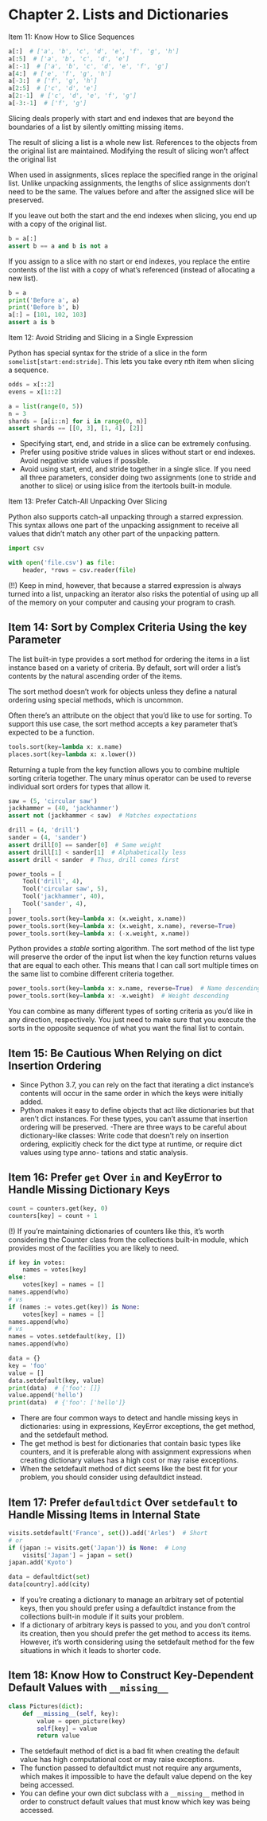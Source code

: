 # Chapter 2. Lists and Dictionaries

Item 11: Know How to Slice Sequences

```python
a[:]  # ['a', 'b', 'c', 'd', 'e', 'f', 'g', 'h']
a[:5]  # ['a', 'b', 'c', 'd', 'e']
a[:-1]  # ['a', 'b', 'c', 'd', 'e', 'f', 'g']
a[4:]  # ['e', 'f', 'g', 'h']
a[-3:]  # ['f', 'g', 'h']
a[2:5]  # ['c', 'd', 'e']
a[2:-1]  # ['c', 'd', 'e', 'f', 'g']
a[-3:-1]  # ['f', 'g']
```

Slicing deals properly with start and end indexes that are beyond the
boundaries of a list by silently omitting missing items.

The result of slicing a list is a whole new list. References to the
objects from the original list are maintained. Modifying the result of
slicing won’t affect the original list

When used in assignments, slices replace the specified range in the original list.
Unlike unpacking assignments, the lengths of slice assignments don’t need to be the
same. The values before and after the assigned slice will be preserved.

If you leave out both the start and the end indexes when slicing, you
end up with a copy of the original list.

```python
b = a[:]
assert b == a and b is not a
```

If you assign to a slice with no start or end indexes, you replace the
entire contents of the list with a copy of what’s referenced (instead of
allocating a new list).

```python
b = a
print('Before a', a)
print('Before b', b)
a[:] = [101, 102, 103]
assert a is b
```

Item 12: Avoid Striding and Slicing in a Single Expression

Python has special syntax for the stride of a slice in
the form `somelist[start:end:stride]`. This lets you take every nth item
when slicing a sequence.

```python
odds = x[::2]
evens = x[1::2]
```

```python
a = list(range(0, 5))
n = 3
shards = [a[i::n] for i in range(0, n)]
assert shards == [[0, 3], [1, 4], [2]]
```

- Specifying start, end, and stride in a slice can be extremely confusing.
- Prefer using positive stride values in slices without start or end
  indexes. Avoid negative stride values if possible.
- Avoid using start, end, and stride together in a single slice. If you
  need all three parameters, consider doing two assignments (one
  to stride and another to slice) or using islice from the itertools
  built-in module.

Item 13: Prefer Catch-All Unpacking Over Slicing

Python also supports catch-all
unpacking through a starred expression. This syntax allows one part
of the unpacking assignment to receive all values that didn’t match
any other part of the unpacking pattern.

```python
import csv

with open('file.csv') as file:
    header, *rows = csv.reader(file)
```

(!!) Keep in mind, however, that because a starred expression is always
turned into a list, unpacking an iterator also risks the potential of using up
all of the memory on your computer and causing your program to crash.

## Item 14: Sort by Complex Criteria Using the key Parameter

The list built-in type provides a sort method for ordering the items
in a list instance based on a variety of criteria. By default, sort will
order a list’s contents by the natural ascending order of the items.

The sort method doesn’t work for objects unless they define a natural
ordering using special methods, which is uncommon.

Often there’s an attribute on the object that you’d like to use for sorting.
To support this use case, the sort method accepts a key parameter that’s expected to be a function.

```python
tools.sort(key=lambda x: x.name)
places.sort(key=lambda x: x.lower())
```

Returning a tuple from the key function allows you to combine multiple
sorting criteria together. The unary minus operator can be
used to reverse individual sort orders for types that allow it.

```python
saw = (5, 'circular saw')
jackhammer = (40, 'jackhammer')
assert not (jackhammer < saw)  # Matches expectations

drill = (4, 'drill')
sander = (4, 'sander')
assert drill[0] == sander[0]  # Same weight
assert drill[1] < sander[1]  # Alphabetically less
assert drill < sander  # Thus, drill comes first

power_tools = [
    Tool('drill', 4),
    Tool('circular saw', 5),
    Tool('jackhammer', 40),
    Tool('sander', 4),
]
power_tools.sort(key=lambda x: (x.weight, x.name))
power_tools.sort(key=lambda x: (x.weight, x.name), reverse=True)
power_tools.sort(key=lambda x: (-x.weight, x.name))
```

Python provides a *stable* sorting algorithm.
The sort method of the list type will preserve the order of the input
list when the key function returns values that are equal to each
other. This means that I can call sort multiple times on the same
list to combine different criteria together.

```python
power_tools.sort(key=lambda x: x.name, reverse=True)  # Name descending
power_tools.sort(key=lambda x: -x.weight)  # Weight descending
```

You can combine as many different types of sorting criteria as you’d like
in any direction, respectively. You just need to make sure that you execute
the sorts in the opposite sequence of what you want the final list to contain.

## Item 15: Be Cautious When Relying on dict Insertion Ordering

- Since Python 3.7, you can rely on the fact that iterating a dict
  instance’s contents will occur in the same order in which the keys
  were initially added.
- Python makes it easy to define objects that act like dictionaries but
  that aren’t dict instances. For these types, you can’t assume that
  insertion ordering will be preserved.
  -There are three ways to be careful about dictionary-like classes:
  Write code that doesn’t rely on insertion ordering, explicitly check
  for the dict type at runtime, or require dict values using type anno-
  tations and static analysis.

## Item 16: Prefer `get` Over `in` and KeyError to Handle Missing Dictionary Keys

```python
count = counters.get(key, 0)
counters[key] = count + 1
```

(!) If you’re maintaining dictionaries of counters like this, it’s worth considering
the Counter class from the collections built-in module, which provides
most of the facilities you are likely to need.

```python
if key in votes:
    names = votes[key]
else:
    votes[key] = names = []
names.append(who)
# vs
if (names := votes.get(key)) is None:
    votes[key] = names = []
names.append(who)
# vs
names = votes.setdefault(key, [])
names.append(who)
```

```python
data = {}
key = 'foo'
value = []
data.setdefault(key, value)
print(data)  # {'foo': []}
value.append('hello')
print(data)  # {'foo': ['hello']}
```

* There are four common ways to detect and handle missing keys
  in dictionaries: using in expressions, KeyError exceptions, the get
  method, and the setdefault method.
* The get method is best for dictionaries that contain basic types
  like counters, and it is preferable along with assignment expressions
  when creating dictionary values has a high cost or may raise exceptions.
* When the setdefault method of dict seems like the best fit for your
  problem, you should consider using defaultdict instead.

## Item 17: Prefer `defaultdict` Over `setdefault` to Handle Missing Items in Internal State

```python
visits.setdefault('France', set()).add('Arles')  # Short
# or 
if (japan := visits.get('Japan')) is None:  # Long
    visits['Japan'] = japan = set()
japan.add('Kyoto')
```

```python
data = defaultdict(set)
data[country].add(city)
```

* If you’re creating a dictionary to manage an arbitrary set of potential
  keys, then you should prefer using a defaultdict instance from
  the collections built-in module if it suits your problem.
* If a dictionary of arbitrary keys is passed to you, and you don’t control
  its creation, then you should prefer the get method to access its
  items. However, it’s worth considering using the setdefault method
  for the few situations in which it leads to shorter code.

## Item 18: Know How to Construct Key-Dependent Default Values with `__missing__`

```python
class Pictures(dict):
    def __missing__(self, key):
        value = open_picture(key)
        self[key] = value
        return value
```

* The setdefault method of dict is a bad fit when creating the default
  value has high computational cost or may raise exceptions.
* The function passed to defaultdict must not require any arguments,
  which makes it impossible to have the default value depend
  on the key being accessed.
* You can define your own dict subclass with a `__missing__` method
  in order to construct default values that must know which key was
  being accessed.
